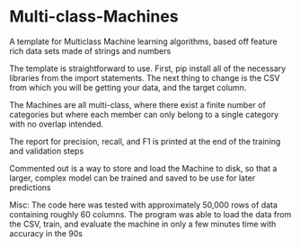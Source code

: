 # Multi-class-Machines
A template for Multiclass Machine learning algorithms, based off feature rich data sets made of strings and numbers

The template is straightforward to use. First, pip install all of the necessary libraries from the import statements. The next thing to change is the CSV from which you will be getting your data, and the target column. 

The Machines are all multi-class, where there exist a finite number of categories but where each member can only belong to a single category with no overlap intended. 

The report for precision, recall, and F1 is printed at the end of the training and validation steps

Commented out is a way to store and load the Machine to disk, so that a larger, complex model can be trained and saved to be use for later predictions

Misc: The code here was tested with approximately 50,000 rows of data containing roughly 60 columns. The program was able to load the data from the CSV, train, and evaluate the machine in only a few minutes time with accuracy in the 90s
